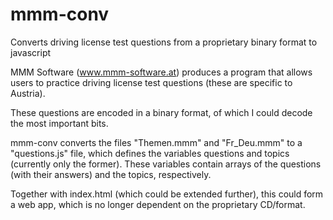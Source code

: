 # mmm-conv
Converts driving license test questions from a proprietary binary format to javascript

MMM Software (www.mmm-software.at) produces a program that allows users to
practice driving license test questions (these are specific to Austria).

These questions are encoded in a binary format, of which I could decode the most
important bits.

mmm-conv converts the files "Themen.mmm" and "Fr_Deu.mmm" to a "questions.js" file, 
which defines the variables questions and topics (currently only the former).
These variables contain arrays of the questions (with their answers) and the
topics, respectively.

Together with index.html (which could be extended further), this could form a
web app, which is no longer dependent on the proprietary CD/format.
